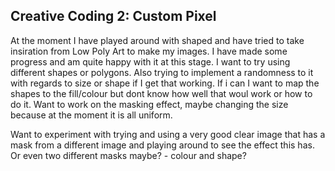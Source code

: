 ## Creative Coding 2: Custom Pixel

At the moment I have played around with shaped and have tried to take insiration from Low Poly Art to make my images. I have made some progress and am quite happy with it at this stage. I want to try using different shapes or polygons. Also trying to implement a randomness to it with regards to size or shape if I get that working. If i can I want to map the shapes to the fill/colour but dont know how well that woul work or how to do it. Want to work on the masking effect, maybe changing the size because at the moment it is all uniform.

Want to experiment with trying and using a very good clear image that has a mask from a different image and playing around to see the effect this has. Or even two different masks maybe? - colour and shape?